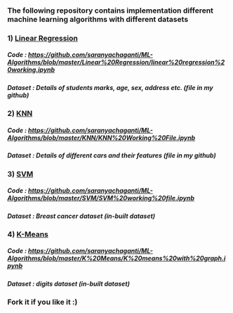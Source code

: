### The following repository contains implementation different machine learning algorithms with different datasets

###  1) <ins> Linear Regression </ins>

##### Code : https://github.com/saranyachaganti/ML-Algorithms/blob/master/Linear%20Regression/linear%20regression%20working.ipynb
##### Dataset : Details of students marks, age, sex, address etc. (file in my github)

###  2) <ins> KNN </ins>

##### Code : https://github.com/saranyachaganti/ML-Algorithms/blob/master/KNN/KNN%20Working%20File.ipynb
##### Dataset : Details of different cars and their features (file in my github)

###  3) <ins> SVM </ins>

##### Code : https://github.com/saranyachaganti/ML-Algorithms/blob/master/SVM/SVM%20working%20file.ipynb
##### Dataset : Breast cancer dataset (in-built dataset)


###  4) <ins> K-Means </ins>

##### Code : https://github.com/saranyachaganti/ML-Algorithms/blob/master/K%20Means/K%20means%20with%20graph.ipynb
##### Dataset : digits dataset (in-built dataset)


### Fork it if you like it :)
